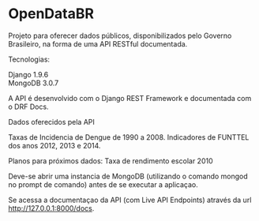 # OpenDataBR

Projeto para oferecer dados públicos, disponibilizados pelo Governo Brasileiro, na forma de uma API RESTful documentada.

Tecnologias:

Django 1.9.6 <br />
MongoDB 3.0.7 

A API é desenvolvido com o Django REST Framework e documentada com o DRF Docs.

Dados oferecidos pela API

Taxas de Incidencia de Dengue de 1990 a 2008.
Indicadores de FUNTTEL dos anos 2012, 2013 e 2014.

Planos para próximos dados:
Taxa de rendimento escolar 2010

Deve-se abrir uma instancia de MongoDB (utilizando o comando mongod no prompt de comando) antes de se executar a aplicaçao.

Se acessa a documentaçao da API (com Live API Endpoints) através da url http://127.0.0.1:8000/docs.
